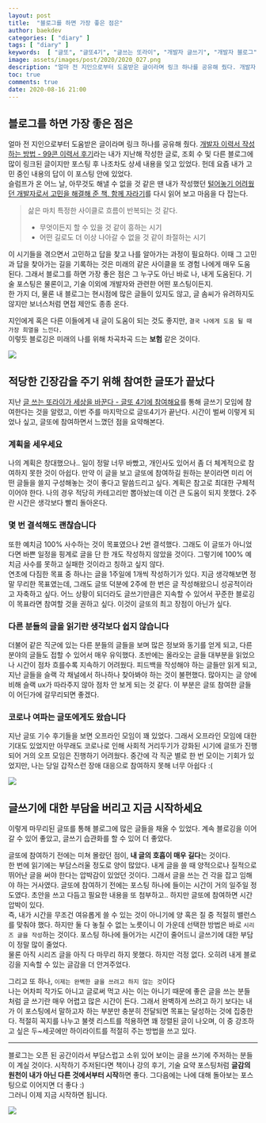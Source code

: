 ```yaml
---
layout: post
title:  "블로그를 하면 가장 좋은 점은"
author: baekdev
categories: [ "diary" ]
tags: [ "diary" ]
keywords:  [ "글또", "글또4기", "글쓰는 또라이", "개발자 글쓰기", "개발자 블로그" ]  
image: assets/images/post/2020/2020_027.png    
description: "얼마 전 지인으로부터 도움받은 글이라며 링크 하나를 공유해 줬다. 개발자 이력서 작성하는 방법 - 99콘 이력서 후기라는 내가 지난해 작성한 글로, 조회 수 및 다른 블로그에 많이 링크된 글로, 포스팅 후 나조차도 상세 내용을 잊고 있었다. 헌데 요즘 내가 고민 중인 내용의 답이 이 포스팅 안에 있었다. 슬럼프가 온 어느 날, 아무것도 해낼 수 없을 것 같은 땐 내가 작성했던 털어놓기 어려웠던 개발자로서 고민을 해결해 준 책, 함께 자라기를 다시 읽어 보고 마음을 다 잡는다."    
toc: true  
comments: true  
date: 2020-08-16 21:00      
---    
```



## 블로그를 하면 가장 좋은 점은  

얼마 전 지인으로부터 도움받은 글이라며 링크 하나를 공유해 줬다. [개발자 이력서 작성하는 방법 - 99콘 이력서 후기]({{site.url}}{{site.baseUrl}}/post/2/)라는 내가 지난해 작성한 글로, 조회 수 및 다른 블로그에 많이 링크된 글이지만 포스팅 후 나조차도 상세 내용을 잊고 있었다. 헌데 요즘 내가 고민 중인 내용의 답이 이 포스팅 안에 있었다.  
슬럼프가 온 어느 날, 아무것도 해낼 수 없을 것 같은 땐 내가 작성했던 [털어놓기 어려웠던 개발자로서 고민을 해결해 준 책, 함께 자라기]({{site.url}}{{site.baseUrl}}/post/16)를 다시 읽어 보고 마음을 다 잡는다.  

> 삶은 마치 특정한 사이클로 흐름이 반복되는 것 같다.  
> - 무엇이든지 할 수 있을 것 같이 흥하는 시기   
> - 어떤 길로도 더 이상 나아갈 수 없을 것 같이 좌절하는 시기   
   
이 시기들을 겪으면서 고민하고 답을 찾고 나를 알아가는 과정이 필요하다. 이때 그 고민과 답을 찾아가는 길을 기록하는 것은 미래의 같은 사이클을 또 경험  나에게 매우 도움 된다. 그래서 블로그를 하면 가장 좋은 점은 그 누구도 아닌 바로 나, 내게 도움된다. 기술 포스팅은 물론이고, 기술 이외에 개발자와 관련한 어떤 포스팅이든지.  
한 가지 더, 물론 내 블로그는 현시점에 많은 글들이 있지도 않고, 글 솜씨가 유려하지도 않지만 보너스처럼 면접 제안도 종종 온다.  

지인에게 혹은 다른 이들에게 내 글이 도움이 되는 것도 좋지만, `결국 나에게 도움 될 때 가장 희열을 느낀다.`   
이렇듯 블로깅은 미래의 나를 위해 차곡차곡 드는 **보험** 같은 것이다.   

![]({{site.url}}{{site.baseurl}}/{{site.assetsurl}}/images/post/2020/2020_016.png)  

## 적당한 긴장감을 주기 위해 참여한 글또가 끝났다    

지난 [글 쓰는 또라이가 세상을 바꾼다 - 글또 4기에 참여해요]({{site.url}}{{site.baseUrl}}/post/19)를 통해 글쓰기 모임에 참여한다는 것을 알렸고, 이번 주를 마지막으로 글또4기가 끝난다. 시간이 벌써 이렇게 되었나 싶고, 글또에 참여하면서 느꼈던 점을 요약해본다.  

### 계획을 세우세요  
나의 계획은 창대했으나.. 일이 정말 너무 바빴고, 개인사도 있어서 좀 더 체계적으로 참여하지 못한 것이 아쉽다. 만약 이 글을 보고 글또에 참여하길 원하는 분이라면 미리 어떤 글들을 쓸지 구성해놓는 것이 좋다고 말씀드리고 싶다. 계획은 참고로 최대한 구체적이어야 한다. 나의 경우 적당히 카테고리만 뽑아놨는데 이건 큰 도움이 되지 못했다. 2주란 시간은 생각보다 빨리 돌아온다.   

### 몇 번 결석해도 괜찮습니다  
또한 예치금 100% 사수하는 것이 목표였으나 2번 결석했다. 그래도 이 글또가 아니었다면 바쁜 일정을 핑계로 글을 단 한 개도 작성하지 않았을 것이다. 그렇기에 100% 예치금 사수를 못하고 실패한 것이라고 칭하고 싶지 않다.  
연초에 다짐한 목표 중 하나는 글을 1주일에 1개씩 작성하기가 있다. 지금 생각해보면 정말 무리한 목표였는데, 그래도 글또 덕분에 2주에 한 번은 글 작성해왔으니 성공적이라고 자축하고 싶다. 어느 상황이 되더라도 글쓰기만큼은 지속할 수 있어서 꾸준한 블로깅이 목표라면 참여할 것을 권하고 싶다. 이것이 글또의 최고 장점이 아닌가 싶다.  

### 다른 분들의 글을 읽기란 생각보다 쉽지 않습니다  
더불어 같은 직군에 있는 다른 분들의 글들을 보며 많은 정보와 동기를 얻게 되고, 다른 분야의 글들도 접할 수 있어서 매우 유익했다. 초반에는 올라오는 글들 대부분을 읽었으나 시간이 점차 흐를수록 지속하기 어려웠다. 피드백을 작성해야 하는 글들만 읽게 되고, 지난 글들을 슬랙 각 채널에서 하나하나 찾아봐야 하는 것이 불편했다. 많아지는 글 양에 비해 슬랙 ux가 따라주지 않아 점차 안 보게 되는 것 같다. 이 부분은 글또 참여한 글들이 어딘가에 갈무리되면 좋겠다.  

### 코로나 여파는 글또에게도 왔습니다  
지난 글또 기수 후기들을 보면 오프라인 모임이 꽤 있었다. 그래서 오프라인 모임에 대한 기대도 있었지만 아무래도 코로나로 인해 사회적 거리두기가 강화된 시기에 글또가 진행되어 거의 오프 모임은 진행하기 어려웠다. 중간에 각 직군 별로 한 번 모이는 기회가 있었지만, 나는 당일 갑작스런 장애 대응으로 참여하지 못해 너무 아쉽다 :(  

![]({{site.url}}{{site.baseurl}}/{{site.assetsurl}}/images/post/2020/2020_019.png)  

## 글쓰기에 대한 부담을 버리고 지금 시작하세요  
이렇게 마무리된 글또를 통해 블로그에 많은 글들을 채울 수 있었다. 계속 블로깅을 이어갈 수 있어 좋았고, 글쓰기 습관화를 할 수 있어 더 좋았다.  

글또에 참여하기 전에는 미쳐 몰랐던 점이, **내 글의 호흡이 매우 길다**는 것이다.  
한 번에 읽기에는 부담스러울 정도로 양이 많았다. 내게 글을 쓸 때 양적으로나 질적으로 뛰어난 글을 써야 한다는 압박감이 있었던 것이다. 그래서 글을 쓰는 건 각을 잡고 임해야 하는 거사였다. 글또에 참여하기 전에는 포스팅 하나에 들이는 시간이 거의 일주일 정도였다. 초안을 쓰고 다듬고 필요한 내용을 또 첨부하고.. 하지만 글또에 참여하면 시간 압박이 있다.  
즉, 내가 시간을 무조건 여유롭게 쓸 수 있는 것이 아니기에 양 혹은 질 중 적절히 밸런스를 맞춰야 했다. 하지만 둘 다 놓칠 수 없는 노릇이니 이 가운데 선택한 방법은 바로 `시리즈 글을 작성`하는 것이다. 포스팅 하나에 들어가는 시간이 줄어드니 글쓰기에 대한 부담이 정말 많이 줄었다.  
물론 아직 시리즈 글을 아직 다 마무리 하지 못했다. 하지만 걱정 없다. 오히려 내게 블로깅을 지속할 수 있는 글감을 더 안겨주었다.  

그리고 또 하나, `이제는 완벽한 글을 쓰려고 하지 않는 것`이다   
나는 어차피 작가도 아니고 글로써 먹고 사는 이는 아니기 때문에 좋은 글을 쓰는 분들 처럼 글 쓰기란 매우 어렵고 많은 시간이 든다. 그래서 완벽하게 쓰려고 하기 보다는 내가 이 포스팅에서 말하고자 하는 부분만 충분히 전달되면 목표는 달성하는 것에 집중한다. 적절히 꼭지를 나누고 불렛 리스트를 적용하면 꽤 정렬된 글이 나오며, 이 중 강조하고 싶은 두~세곳에만 하이라이트를 적절히 주는 방법을 쓰고 있다.    

---  

블로그는 오픈 된 공간이라서 부담스럽고 소위 있어 보이는 글을 쓰기에 주저하는 분들이 계실 것이다. 시작하기 주저된다면 책이나 강의 후기, 기술 요약 포스팅처럼 **글감의 원천이 내가 아닌 다른 것에서부터 시작**하면 좋다. 그다음에는 나에 대해 돌아보는 포스팅으로 이어지면 더 좋다 :)   
그러니 이제 지금 시작하면 됩니다.  

![]({{site.url}}{{site.baseurl}}/{{site.assetsurl}}/images/post/2020/2020_027.png)  

<br/>
<br/>

